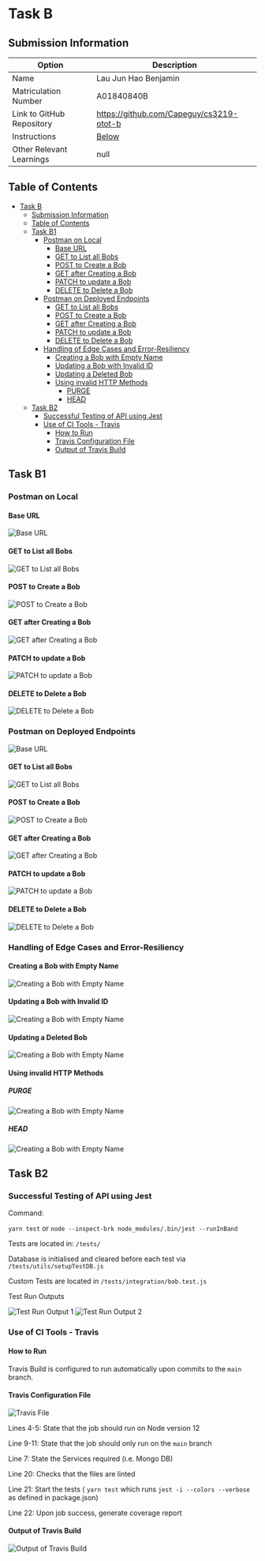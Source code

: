 # Task B
## Submission Information

| Option | Description |
| ------ | ----------- |
| Name   | Lau Jun Hao Benjamin |
| Matriculation Number | A01840840B |
| Link to GitHub Repository | https://github.com/Capeguy/cs3219-otot-b |
| Instructions | [Below](#foo) |
| Other Relevant Learnings | null |

## Table of Contents
- [Task B](#task-b)
  - [Submission Information](#submission-information)
  - [Table of Contents](#table-of-contents)
  - [Task B1](#task-b1)
    - [Postman on Local](#postman-on-local)
      - [Base URL](#base-url)
      - [GET to List all Bobs](#get-to-list-all-bobs)
      - [POST to Create a Bob](#post-to-create-a-bob)
      - [GET after Creating a Bob](#get-after-creating-a-bob)
      - [PATCH to update a Bob](#patch-to-update-a-bob)
      - [DELETE to Delete a Bob](#delete-to-delete-a-bob)
    - [Postman on Deployed Endpoints](#postman-on-deployed-endpoints)
      - [GET to List all Bobs](#get-to-list-all-bobs-1)
      - [POST to Create a Bob](#post-to-create-a-bob-1)
      - [GET after Creating a Bob](#get-after-creating-a-bob-1)
      - [PATCH to update a Bob](#patch-to-update-a-bob-1)
      - [DELETE to Delete a Bob](#delete-to-delete-a-bob-1)
    - [Handling of Edge Cases and Error-Resiliency](#handling-of-edge-cases-and-error-resiliency)
      - [Creating a Bob with Empty Name](#creating-a-bob-with-empty-name)
      - [Updating a Bob with Invalid ID](#updating-a-bob-with-invalid-id)
      - [Updating a Deleted Bob](#updating-a-deleted-bob)
      - [Using invalid HTTP Methods](#using-invalid-http-methods)
        - [PURGE](#purge)
        - [HEAD](#head)
  - [Task B2](#task-b2)
    - [Successful Testing of API using Jest](#successful-testing-of-api-using-jest)
    - [Use of CI Tools - Travis](#use-of-ci-tools---travis)
      - [How to Run](#how-to-run)
      - [Travis Configuration File](#travis-configuration-file)
      - [Output of Travis Build](#output-of-travis-build)

## Task B1

### Postman on Local

#### Base URL

![Base URL](images/b1.0.png)

#### GET to List all Bobs

![GET to List all Bobs](images/b1.1.png)

#### POST to Create a Bob

![POST to Create a Bob](images/b1.2a.png)

#### GET after Creating a Bob

![GET after Creating a Bob](images/b1.2b.png)

#### PATCH to update a Bob

![PATCH to update a Bob](images/b1.3.png)

#### DELETE to Delete a Bob

![DELETE to Delete a Bob](images/b1.4.png)

### Postman on Deployed Endpoints

![Base URL](images/b1.5.png)

#### GET to List all Bobs

![GET to List all Bobs](images/b1.6.png)

#### POST to Create a Bob

![POST to Create a Bob](images/b1.7a.png)

#### GET after Creating a Bob

![GET after Creating a Bob](images/b1.7b.png)

#### PATCH to update a Bob

![PATCH to update a Bob](images/b1.8.png)

#### DELETE to Delete a Bob

![DELETE to Delete a Bob](images/b1.9.png) 

### Handling of Edge Cases and Error-Resiliency 

#### Creating a Bob with Empty Name

![Creating a Bob with Empty Name](images/b1.10.png)

#### Updating a Bob with Invalid ID

![Creating a Bob with Empty Name](images/b1.11.png)

#### Updating a Deleted Bob

![Creating a Bob with Empty Name](images/b1.12.png)

#### Using invalid HTTP Methods

##### PURGE

![Creating a Bob with Empty Name](images/b1.13a.png)

##### HEAD

![Creating a Bob with Empty Name](images/b1.13b.png)

## Task B2

### Successful Testing of API using Jest

Command: 

`yarn test` or `node --inspect-brk node_modules/.bin/jest --runInBand`

Tests are located in: `/tests/`

Database is initialised and cleared before each test via `/tests/utils/setupTestDB.js`

Custom Tests are located in `/tests/integration/bob.test.js`

Test Run Outputs

![Test Run Output 1](images/b2.1a.png)
![Test Run Output 2](images/b2.1b.png)

### Use of CI Tools - Travis

#### How to Run

Travis Build is configured to run automatically upon commits to the `main` branch.

#### Travis Configuration File

![Travis File](images/b2.2.png)

Lines 4-5: State that the job should run on Node version 12

Line 9-11: State that the job should only run on the `main` branch

Line 7: State the Services required (i.e. Mongo DB)

Line 20: Checks that the files are linted

Line 21: Start the tests ( `yarn test` which runs `jest -i --colors --verbose` as defined in package.json)

Line 22: Upon job success, generate coverage report

#### Output of Travis Build

![Output of Travis Build](images/b2.3.png)